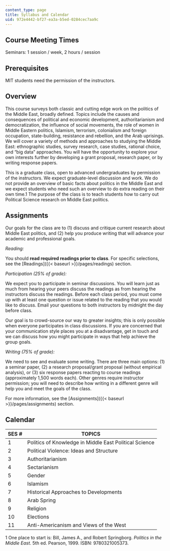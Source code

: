 ```yaml
---
content_type: page
title: Syllabus and Calendar
uid: 972e4442-bf27-ea3a-b5ed-0284cec7aa9c
---
```


Course Meeting Times
--------------------

Seminars: 1 session / week, 2 hours / session

Prerequisites
-------------

MIT students need the permission of the instructors.

Overview
--------

This course surveys both classic and cutting edge work on the politics of the Middle East, broadly defined. Topics include the causes and consequences of political and economic development, authoritarianism and democratization, the influence of social movements, the role of women in Middle Eastern politics, Islamism, terrorism, colonialism and foreign occupation, state-building, resistance and rebellion, and the Arab uprisings. We will cover a variety of methods and approaches to studying the Middle East: ethnographic studies, survey research, case studies, rational choice, and “big data” approaches. You will have the opportunity to explore your own interests further by developing a grant proposal, research paper, or by writing response papers.

This is a graduate class, open to advanced undergraduates by permission of the instructors. We expect graduate-level discussion and work. We do not provide an overview of basic facts about politics in the Middle East and we expect students who need such an overview to do extra reading on their own time.1 The purpose of the class is to teach students how to carry out Political Science research on Middle East politics.

Assignments
-----------

Our goals for the class are to (1) discuss and critique current research about Middle East politics, and (2) help you produce writing that will advance your academic and professional goals.

_Reading:_

You should **read required readings prior to class**. For specific selections, see the [Readings]({{< baseurl >}}/pages/readings) section.

_Participation (25% of grade):_

We expect you to participate in seminar discussions. You will learn just as much from hearing your peers discuss the readings as from hearing the instructors discuss the readings. Before each class period, you must come up with at least one question or issue related to the reading that you would like to discuss. Email your questions to both instructors by midnight the day before class.

Our goal is to crowd-source our way to greater insights; this is only possible when everyone participates in class discussions. If you are concerned that your communication style places you at a disadvantage, get in touch and we can discuss how you might participate in ways that help achieve the group goals.

_Writing (75% of grade):_

We need to see and evaluate some writing. There are three main options: (1) a seminar paper, (2) a research proposal/grant proposal (without empirical analysis), or (3) six response papers reacting to course readings (approximately 1,500 words each). Other genres require instructor permission; you will need to describe how writing in a different genre will help you and meet the goals of the class. 

For more information, see the [Assignments]({{< baseurl >}}/pages/assignments) section.

Calendar
--------

| SES # | TOPICS |
| --- | --- |
| 1 | Politics of Knowledge in Middle East Political Science |
| 2 | Political Violence: Ideas and Structure |
| 3 | Authoritarianism |
| 4 | Sectarianism |
| 5 | Gender |
| 6 | Islamism |
| 7 | Historical Approaches to Developments |
| 8 | Arab Spring |
| 9 | Religion |
| 10 | Elections |
| 11 | Anti-Americanism and Views of the West 

1 One place to start is: Bill, James A., and Robert Springborg. _Politics in the Middle East_. 5th ed. Pearson, 1999. ISBN: 9780321005373.